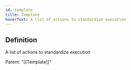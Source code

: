```yaml
---
id: template
title: Template
hoverText: A list of actions to standardize execution
---
```

## Definition
A list of actions to standardize execution

Parent: "[[Template]]"